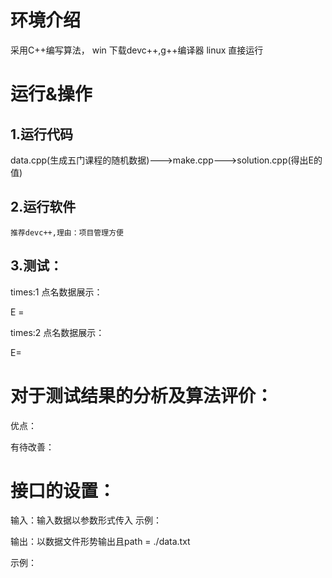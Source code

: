 # 环境介绍
采用C++编写算法，
win   下载devc++,g++编译器
linux 直接运行

# 运行&操作
## 1.运行代码 
data.cpp(生成五门课程的随机数据)--->make.cpp--->solution.cpp(得出E的值)
<!-- 运行结果展示 -->

## 2.运行软件 
    推荐devc++,理由：项目管理方便
## 3.测试：
times:1
点名数据展示：

E = 

times:2
点名数据展示：

E=

# 对于测试结果的分析及算法评价：
优点：

有待改善：



# 接口的设置：
输入：输入数据以参数形式传入
示例：
<!-- 图片形式 -->
输出：以数据文件形势输出且path = ./data.txt
<!-- 图片形式 -->
示例：
